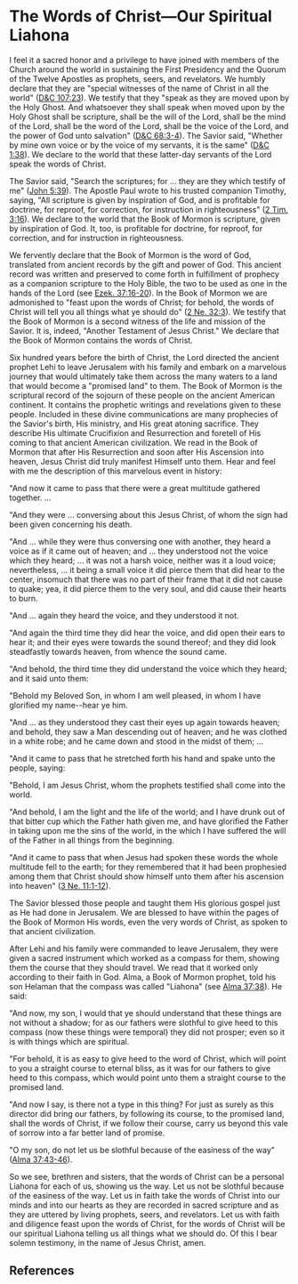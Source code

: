 # The Words of Christ—Our Spiritual Liahona

I feel it a sacred honor and a privilege to have joined with members of the
Church around the world in sustaining the First Presidency and the Quorum of
the Twelve Apostles as prophets, seers, and revelators. We humbly declare that
they are "special witnesses of the name of Christ in all the world" ([D&amp;C
107:23](/scriptures/dc-testament/dc/107.23?lang=eng#22)). We testify that they
"speak as they are moved upon by the Holy Ghost. And whatsoever they shall
speak when moved upon by the Holy Ghost shall be scripture, shall be the will
of the Lord, shall be the mind of the Lord, shall be the word of the Lord,
shall be the voice of the Lord, and the power of God unto salvation" ([D&amp;C
68:3-4](/scriptures/dc-testament/dc/68.3-4?lang=eng#2)). The Savior said,
"Whether by mine own voice or by the voice of my servants, it is the same"
([D&amp;C 1:38](/scriptures/dc-testament/dc/1.38?lang=eng#37)). We declare to
the world that these latter-day servants of the Lord speak the words of
Christ.

The Savior said, "Search the scriptures; for ... they are they which testify of
me" ([John 5:39](/scriptures/nt/john/5.39?lang=eng#38)). The Apostle Paul
wrote to his trusted companion Timothy, saying, "All scripture is given by
inspiration of God, and is profitable for doctrine, for reproof, for
correction, for instruction in righteousness" ([2 Tim.
3:16](/scriptures/nt/2-tim/3.16?lang=eng#15)). We declare to the world that
the Book of Mormon is scripture, given by inspiration of God. It, too, is
profitable for doctrine, for reproof, for correction, and for instruction in
righteousness.

We fervently declare that the Book of Mormon is the word of God, translated
from ancient records by the gift and power of God. This ancient record was
written and preserved to come forth in fulfillment of prophecy as a companion
scripture to the Holy Bible, the two to be used as one in the hands of the
Lord (see [Ezek. 37:16-20](/scriptures/ot/ezek/37.16-20?lang=eng#15)). In the
Book of Mormon we are admonished to "feast upon the words of Christ; for
behold, the words of Christ will tell you all things what ye should do" ([2
Ne. 32:3](/scriptures/bofm/2-ne/32.3?lang=eng#2)). We testify that the Book of
Mormon is a second witness of the life and mission of the Savior. It is,
indeed, "Another Testament of Jesus Christ." We declare that the Book of
Mormon contains the words of Christ.

Six hundred years before the birth of Christ, the Lord directed the ancient
prophet Lehi to leave Jerusalem with his family and embark on a marvelous
journey that would ultimately take them across the many waters to a land that
would become a "promised land" to them. The Book of Mormon is the scriptural
record of the sojourn of these people on the ancient American continent. It
contains the prophetic writings and revelations given to these people.
Included in these divine communications are many prophecies of the Savior's
birth, His ministry, and His great atoning sacrifice. They describe His
ultimate Crucifixion and Resurrection and foretell of His coming to that
ancient American civilization. We read in the Book of Mormon that after His
Resurrection and soon after His Ascension into heaven, Jesus Christ did truly
manifest Himself unto them. Hear and feel with me the description of this
marvelous event in history:

"And now it came to pass that there were a great multitude gathered together.
...

"And they were ... conversing about this Jesus Christ, of whom the sign had been
given concerning his death.

"And ... while they were thus conversing one with another, they heard a voice as
if it came out of heaven; and ... they understood not the voice which they
heard; ... it was not a harsh voice, neither was it a loud voice; nevertheless,
... it being a small voice it did pierce them that did hear to the center,
insomuch that there was no part of their frame that it did not cause to quake;
yea, it did pierce them to the very soul, and did cause their hearts to burn.

"And ... again they heard the voice, and they understood it not.

"And again the third time they did hear the voice, and did open their ears to
hear it; and their eyes were towards the sound thereof; and they did look
steadfastly towards heaven, from whence the sound came.

"And behold, the third time they did understand the voice which they heard;
and it said unto them:

"Behold my Beloved Son, in whom I am well pleased, in whom I have glorified my
name--hear ye him.

"And ... as they understood they cast their eyes up again towards heaven; and
behold, they saw a Man descending out of heaven; and he was clothed in a white
robe; and he came down and stood in the midst of them; ...

"And it came to pass that he stretched forth his hand and spake unto the
people, saying:

"Behold, I am Jesus Christ, whom the prophets testified shall come into the
world.

"And behold, I am the light and the life of the world; and I have drunk out of
that bitter cup which the Father hath given me, and have glorified the Father
in taking upon me the sins of the world, in the which I have suffered the will
of the Father in all things from the beginning.

"And it came to pass that when Jesus had spoken these words the whole
multitude fell to the earth; for they remembered that it had been prophesied
among them that Christ should show himself unto them after his ascension into
heaven" ([3 Ne. 11:1-12](/scriptures/bofm/3-ne/11.1-12?lang=eng#0)).

The Savior blessed those people and taught them His glorious gospel just as He
had done in Jerusalem. We are blessed to have within the pages of the Book of
Mormon His words, even the very words of Christ, as spoken to that ancient
civilization.

After Lehi and his family were commanded to leave Jerusalem, they were given a
sacred instrument which worked as a compass for them, showing them the course
that they should travel. We read that it worked only according to their faith
in God. Alma, a Book of Mormon prophet, told his son Helaman that the compass
was called "Liahona" (see [Alma
37:38](/scriptures/bofm/alma/37.38?lang=eng#37)). He said:

"And now, my son, I would that ye should understand that these things are not
without a shadow; for as our fathers were slothful to give heed to this
compass (now these things were temporal) they did not prosper; even so it is
with things which are spiritual.

"For behold, it is as easy to give heed to the word of Christ, which will
point to you a straight course to eternal bliss, as it was for our fathers to
give heed to this compass, which would point unto them a straight course to
the promised land.

"And now I say, is there not a type in this thing? For just as surely as this
director did bring our fathers, by following its course, to the promised land,
shall the words of Christ, if we follow their course, carry us beyond this
vale of sorrow into a far better land of promise.

"O my son, do not let us be slothful because of the easiness of the way"
([Alma 37:43-46](/scriptures/bofm/alma/37.43-46?lang=eng#42)).

So we see, brethren and sisters, that the words of Christ can be a personal
Liahona for each of us, showing us the way. Let us not be slothful because of
the easiness of the way. Let us in faith take the words of Christ into our
minds and into our hearts as they are recorded in sacred scripture and as they
are uttered by living prophets, seers, and revelators. Let us with faith and
diligence feast upon the words of Christ, for the words of Christ will be our
spiritual Liahona telling us all things what we should do. Of this I bear
solemn testimony, in the name of Jesus Christ, amen.

## References

